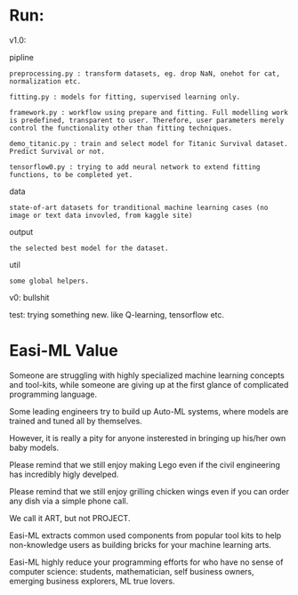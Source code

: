 # Run:
v1.0:

  pipline
  
    preprocessing.py : transform datasets, eg. drop NaN, onehot for cat, normalization etc. 
  
    fitting.py : models for fitting, supervised learning only. 
    
    framework.py : workflow using prepare and fitting. Full modelling work is predefined, transparent to user. Therefore, user parameters merely control the functionality other than fitting techniques.
    
    demo_titanic.py : train and select model for Titanic Survival dataset. Predict Survival or not. 
    
    tensorflow0.py : trying to add neural network to extend fitting functions, to be completed yet. 
    
  data
  
    state-of-art datasets for tranditional machine learning cases (no image or text data invovled, from kaggle site)
  
  output
  
    the selected best model for the dataset. 
  
  util 
  
    some global helpers. 

v0: bullshit

test: trying something new. like Q-learning, tensorflow etc. 


# Easi-ML Value
Someone are struggling with highly specialized machine learning concepts and tool-kits, while someone are giving up at the first glance of complicated programming language. 

Some leading engineers try to build up Auto-ML systems, where models are trained and tuned all by themselves. 

However, it is really a pity for anyone insterested in bringing up his/her own baby models. 

Please remind that we still enjoy making Lego even if the civil engineering has incredibly higly develped. 

Please remind that we still enjoy grilling chicken wings even if you can order any dish via a simple phone call. 

We call it ART, but not PROJECT. 

Easi-ML extracts common used components from popular tool kits to help non-knowledge users as building bricks for your machine learning arts.

Easi-ML highly reduce your programming efforts for who have no sense of computer science: students, mathematician, self business owners, emerging business explorers, ML true lovers. 

